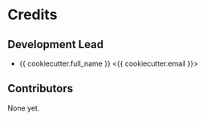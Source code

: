 # Credits

## Development Lead

* {{ cookiecutter.full_name }} <{{ cookiecutter.email }}>

## Contributors

None yet.
